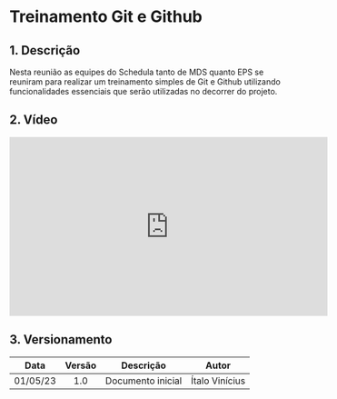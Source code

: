 # Treinamento Git e Github

## 1. Descrição

Nesta reunião as equipes do Schedula tanto de MDS quanto EPS se reuniram para realizar um treinamento simples de Git e Github utilizando funcionalidades essenciais que serão utilizadas no decorrer do projeto.

## 2. Vídeo

<center>

<iframe width="560" height="315" src="https://www.youtube.com/embed/Gzezy_oaOSQ" title="YouTube video player" frameborder="0" allow="accelerometer; autoplay; clipboard-write; encrypted-media; gyroscope; picture-in-picture; web-share" allowfullscreen></iframe>

</center>

## 3. Versionamento

<center>

|    Data    | Versão |            Descrição             |      Autor      |
| :--------: | :----: | :------------------------------: | :-------------: |
|      01/05/23      |  1.0   |               Documento inicial                   |       Ítalo Vinícius          |

</center>